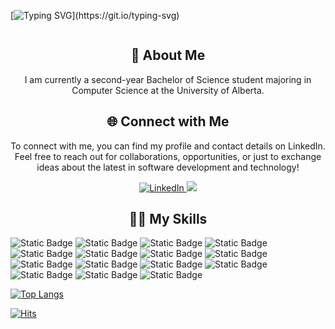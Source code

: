 [![Typing SVG](https://readme-typing-svg.demolab.com?font=Fira+Code&weight=600&size=40&duration=2000&pause=100&color=000000&center=true&vCenter=true&width=1500&height=60&lines=Hey...;I'm+Leyla+Gurbanova...;Welcome+to+My+GitHub+Account+%F0%9F%98%84!)](https://git.io/typing-svg)

<div align="center">
    <p>
        <img src="https://i.giphy.com/media/v1.Y2lkPTc5MGI3NjExb25rNnNlNHp3Yml2ZnV6MXBvc284ZDBjMzZzajYzc3U1eGU4cnNlYSZlcD12MV9pbnRlcm5hbF9naWZfYnlfaWQmY3Q9Zw/137EaR4vAOCn1S/giphy.gif" alt="" />
    </p>
</div>

<div align="center">
    <h2>🚀 About Me</h2>
    <p>I am currently a second-year Bachelor of Science student majoring in Computer Science at the University of Alberta.</p>
</div>

<div align="center">
    <h2>🌐 Connect with Me</h2>
    <p>To connect with me, you can find my profile and contact details on LinkedIn. Feel free to reach out for collaborations, opportunities, or just to exchange ideas about the latest in software development and technology!</p>
</div>
<div align="center">
    <a href="https://www.linkedin.com/in/leyla-gurbanova-3a52112b9/">
        <img src="https://img.shields.io/badge/LinkedIn-0077B5?style=for-the-badge&logo=linkedin&logoColor=white" alt="LinkedIn"/>
        <img src="https://img.shields.io/badge/gurbanov%40ualberta.ca-emerald?style=for-the-badge&logoColor=white"/>
    </a>
</div>

<div align="center">
    <h2>👩‍💻 My Skills</h2>
    <p></p>
</div>

![Static Badge](https://img.shields.io/badge/Python-3776AB?style=for-the-badge&logo=python&logoColor=white)
![Static Badge](https://img.shields.io/badge/jupyter-red?style=for-the-badge&logo=jupyter&logoColor=white)
![Static Badge](https://img.shields.io/badge/C-00599C?style=for-the-badge&logo=c&logoColor=white)
![Static Badge](https://img.shields.io/badge/R-276DC3?style=for-the-badge&logo=r&logoColor=white)
![Static Badge](https://img.shields.io/badge/Amazon_AWS-232F3E?style=for-the-badge&logo=amazon-aws&logoColor=white)
![Static Badge](https://img.shields.io/badge/Flask-000000?style=for-the-badge&logo=flask&logoColor=white)
![Static Badge](https://img.shields.io/badge/NumPy-blue?style=for-the-badge&logo=numpy&logoColor=white)
![Static Badge](https://img.shields.io/badge/Pandas-purple?style=for-the-badge&logo=Pandas&logoColor=white)
![Static Badge](https://img.shields.io/badge/scikit--learn-orange?style=for-the-badge&logo=scikit-learn&logoColor=white)
![Static Badge](https://img.shields.io/badge/SPSS-blue?style=for-the-badge&logo=SPSS&logoColor=white)
![Static Badge](https://img.shields.io/badge/Shell_Script-121011?style=for-the-badge&logo=gnu-bash&logoColor=white)
![Static Badge](https://img.shields.io/badge/Git-red?style=for-the-badge&logo=git&logoColor=white)
![Static Badge](https://img.shields.io/badge/github-black?style=for-the-badge&logo=github&logoColor=white)
![Static Badge](https://img.shields.io/badge/latex-green?style=for-the-badge&logo=latex&logoColor=white)
![Static Badge](https://img.shields.io/badge/postman-red?style=for-the-badge&logo=postman)








[![Top Langs](https://github-readme-stats.vercel.app/api/top-langs/?username=Gurbnova&layout=donut-vertical)](https://github.com/Gurbnova/github-readme-stats)

[![Hits](https://hits.sh/github.com/Gurbnova/hits.svg?style=flat-square&label=visitors)](https://hits.sh/github.com/Gurbnova/hits/)

